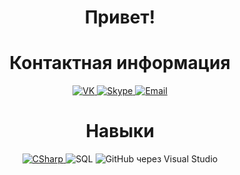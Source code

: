 <h1 align="center">Привет!</h1>

<h1 align="center">Контактная информация</h1>
<p align="center" align='right'>
	<a target="_blank" href="https://vk.com/kba696">
		<img alt="VK" src="https://img.shields.io/badge/vk.com-0078D4.svg?&logo=VK&style=for-the-badge&logoColor=white" />
	</a>	
	<a href="https://join.skype.com/invite/iiQcBm41y6qs">
		<img alt="Skype" src="https://img.shields.io/badge/Skype-0078D4.svg?&logo=Skype&style=for-the-badge&logoColor=white" />
	</a>
	<a target="_blank" href="mailto:kba696@ya.ru">
		<img alt="Email" src="https://img.shields.io/badge/Email-0078D4.svg?&style=for-the-badge&logo=Mail.Ru&logoColor=white" />
	</a>
</p>

<h1 align="center">Навыки</h1>
<p align="center" align='right'>
  <a target="_blank" href="#">
    <img alt="CSharp" src="https://img.shields.io/badge/c%23%20-%23239120.svg?&style=for-the-badge&logo=c-sharp&logoColor=white" /> 
  </a>
  <img alt="SQL" src="https://img.shields.io/badge/SQL через ADO.NET-4479A1?style=for-the-badge&logo=mysql&logoColor=black&textColor=black" />
  <img alt="GitHub через Visual Studio" src="https://img.shields.io/badge/GitHub через Visual Studio-%23121011.svg?&style=for-the-badge&logo=github&logoColor=white" />
</p>
